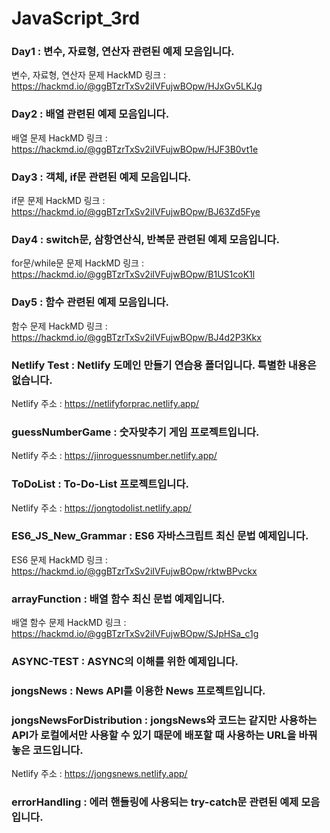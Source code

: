 # JavaScript_3rd
### Day1 : 변수, 자료형, 연산자 관련된 예제 모음입니다.
변수, 자료형, 연산자 문제 HackMD 링크 : https://hackmd.io/@ggBTzrTxSv2iIVFujwBOpw/HJxGv5LKJg
### Day2 : 배열 관련된 예제 모음입니다.
배열 문제 HackMD 링크 : https://hackmd.io/@ggBTzrTxSv2iIVFujwBOpw/HJF3B0vt1e
### Day3 : 객체, if문 관련된 예제 모음입니다.
if문 문제 HackMD 링크 : https://hackmd.io/@ggBTzrTxSv2iIVFujwBOpw/BJ63Zd5Fye
### Day4 : switch문, 삼항연산식, 반복문 관련된 예제 모음입니다.
for문/while문 문제 HackMD 링크 : https://hackmd.io/@ggBTzrTxSv2iIVFujwBOpw/B1US1coK1l
### Day5 : 함수 관련된 예제 모음입니다.
함수 문제 HackMD 링크 : https://hackmd.io/@ggBTzrTxSv2iIVFujwBOpw/BJ4d2P3Kkx
### Netlify Test : Netlify 도메인 만들기 연습용 폴더입니다. 특별한 내용은 없습니다.
Netlify 주소 : https://netlifyforprac.netlify.app/
### guessNumberGame : 숫자맞추기 게임 프로젝트입니다.
Netlify 주소 : https://jinroguessnumber.netlify.app/
### ToDoList : To-Do-List 프로젝트입니다.
Netlify 주소 : https://jongtodolist.netlify.app/
### ES6_JS_New_Grammar : ES6 자바스크립트 최신 문법 예제입니다.
ES6 문제 HackMD 링크 : https://hackmd.io/@ggBTzrTxSv2iIVFujwBOpw/rktwBPvckx
### arrayFunction : 배열 함수 최신 문법 예제입니다.
배열 함수 문제 HackMD 링크 : https://hackmd.io/@ggBTzrTxSv2iIVFujwBOpw/SJpHSa_c1g
### ASYNC-TEST : ASYNC의 이해를 위한 예제입니다.
### jongsNews : News API를 이용한 News 프로젝트입니다.
### jongsNewsForDistribution : jongsNews와 코드는 같지만 사용하는 API가 로컬에서만 사용할 수 있기 때문에 배포할 때 사용하는 URL을 바꿔놓은 코드입니다.
Netlify 주소 : https://jongsnews.netlify.app/
### errorHandling : 에러 핸들링에 사용되는 try-catch문 관련된 예제 모음입니다.
